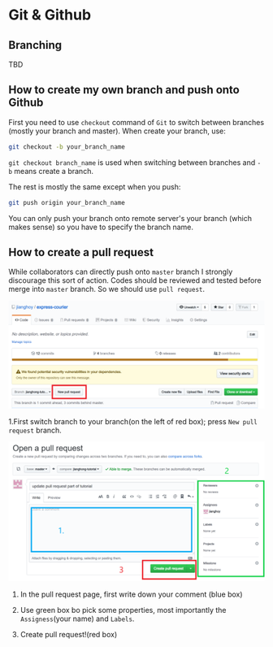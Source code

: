 # Git & Github

## Branching

TBD

## How to create my own branch and push onto Github

First you need to use `checkout` command of `Git` to switch between branches (mostly your branch and master). When create your branch, use:

```bash
git checkout -b your_branch_name
```

`git checkout branch_name` is used when switching between branches and `-b` means create a branch.

The rest is mostly the same except when you push:

```bash
git push origin your_branch_name
```

You can only push your branch onto remote server's your branch (which makes sense) so you have to specify the branch name.

## How to create a pull request

While collaborators can directly push onto `master` branch I strongly discourage this sort of action. Codes should be reviewed and tested before merge into `master` branch. So we should use `pull request`.

![pull request button](resources/pull-request.png)

1.First switch branch to your branch(on the left of red box); press `New pull request` branch.

![pull request detail](resources/pull-request-detail.png)

1. In the pull request page, first write down your comment (blue box)
  
2. Use green box bo pick some properties, most importantly the `Assigness`(your name) and `Labels`.

3. Create pull request!(red box)
